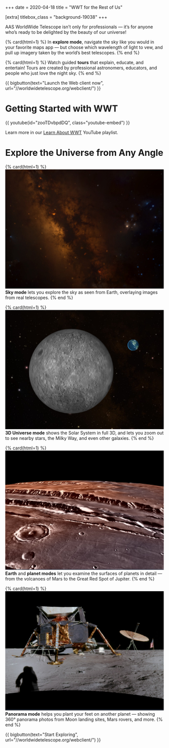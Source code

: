 +++
date = 2020-04-18
title = "WWT for the Rest of Us"

[extra]
titlebox_class = "background-19038"
+++

AAS WorldWide Telescope isn’t only for professionals — it’s for anyone who’s
ready to be delighted by the beauty of our universe!

<section class="flex-cards">

{% card(html=1) %}
In <b>explore mode</b>, navigate the sky like you would in your favorite maps
app — but choose which wavelength of light to vew, and pull up imagery taken
by the world’s best telescopes.
{% end %}

{% card(html=1) %}
Watch guided <b>tours</b> that explain, educate, and entertain! Tours are
created by professional astronomers, educators, and people who just love the
night sky.
{% end %}

</section>

{{ bigbutton(text="Launch the Web client now", url="//worldwidetelescope.org/webclient/") }}


# Getting Started with WWT

{{ youtube(id="zooTDvbpdDQ", class="youtube-embed") }}

Learn more in our [Learn About WWT][youtube-learn] YouTube playlist.

[youtube-learn]: https://www.youtube.com/playlist?list=PLozhKWk-h8YABM7u4sDpj-TfEtW4Ciido


# Explore the Universe from Any Angle

<!-- hack since at max width flexbox with 4 items doesn't lay out how I'd like -->
<section class="flex-cards">

{% card(html=1) %}
<img src="shot-sky-mode.jpg">
<b>Sky mode</b> lets you explore the sky as seen from Earth, overlaying images
from real telescopes.
{% end %}

{% card(html=1) %}
<img src="shot-3d.jpg">
<b>3D Universe mode</b> shows the Solar System in full 3D, and lets you zoom
out to see nearby stars, the Milky Way, and even other galaxies.
{% end %}

</section>
<section class="flex-cards">

{% card(html=1) %}
<img src="shot-planet-mode.jpg">
<b>Earth</b> and <b>planet modes</b> let you examine the surfaces of planets
in detail — from the volcanoes of Mars to the Great Red Spot of Jupiter.
{% end %}

{% card(html=1) %}
<img src="shot-panorama.jpg">
<b>Panorama mode</b> helps you plant your feet on another planet — showing
360° panorama photos from Moon landing sites, Mars rovers, and more.
{% end %}

</section>

{{ bigbutton(text="Start Exploring", url="//worldwidetelescope.org/webclient/") }}

